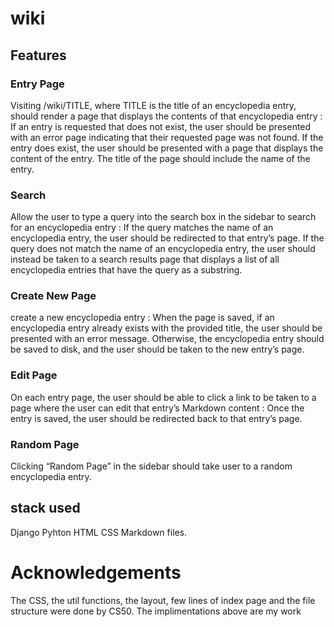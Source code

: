 # wiki
## Features
### Entry Page 
Visiting /wiki/TITLE, where TITLE is the title of an encyclopedia entry, should render a page that displays the contents of that encyclopedia entry : 
If an entry is requested that does not exist, the user should be presented with an error page indicating that their requested page was not found.
If the entry does exist, the user should be presented with a page that displays the content of the entry. The title of the page should include the name of the entry.

### Search
Allow the user to type a query into the search box in the sidebar to search for an encyclopedia entry :
If the query matches the name of an encyclopedia entry, the user should be redirected to that entry’s page.
If the query does not match the name of an encyclopedia entry, the user should instead be taken to a search results page that displays a list of all encyclopedia entries that have the query as a substring.

### Create New Page
create a new encyclopedia entry : 
When the page is saved, if an encyclopedia entry already exists with the provided title, the user should be presented with an error message.
Otherwise, the encyclopedia entry should be saved to disk, and the user should be taken to the new entry’s page.

### Edit Page 
On each entry page, the user should be able to click a link to be taken to a page where the user can edit that entry’s Markdown content :
Once the entry is saved, the user should be redirected back to that entry’s page.

### Random Page 
Clicking “Random Page” in the sidebar should take user to a random encyclopedia entry.

## stack used 
Django
Pyhton
HTML
CSS
Markdown files.

# Acknowledgements
The CSS, the util functions, the layout, few lines of index page and the file structure were done by CS50. The implimentations above are my work
